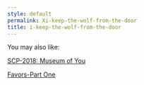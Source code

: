 ```yaml
---
style: default
permalink: Xi-keep-the-wolf-from-the-door
title: i-keep-the-wolf-from-the-door
---
```

You may also like:

[SCP-2018: Museum of You](http://scp-wiki.net/scp-2018)

[Favors-Part One](http://scp-wiki.net/favors-part-one)
